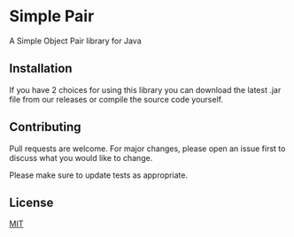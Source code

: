 # Simple Pair

A Simple Object Pair  library for Java

## Installation

If you have 2 choices for using this library you can download the latest .jar file from our releases or compile the source code yourself.

## Contributing
Pull requests are welcome. For major changes, please open an issue first to discuss what you would like to change.

Please make sure to update tests as appropriate.

## License
[MIT](https://choosealicense.com/licenses/mit/)
